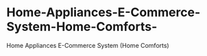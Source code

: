 # Home-Appliances-E-Commerce-System-Home-Comforts-
Home Appliances E-Commerce System (Home Comforts) 
